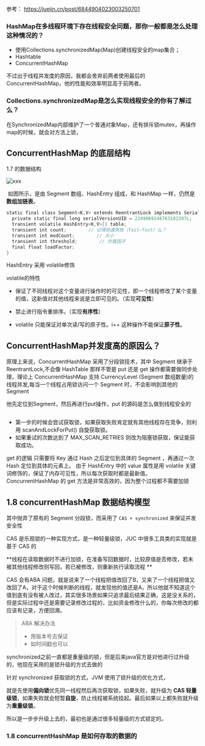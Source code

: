 参考： https://juejin.cn/post/6844904023003250701



###  HashMap在多线程环境下存在线程安全问题，那你一般都是怎么处理这种情况的？

- 使用Collections.synchronizedMap(Map)创建线程安全的map集合；
- Hashtable
- ConcurrentHashMap

不过出于线程并发度的原因，我都会舍弃前两者使用最后的ConcurrentHashMap，他的性能和效率明显高于前两者。

### Collections.synchronizedMap是怎么实现线程安全的你有了解过么？
在SynchronizedMap内部维护了一个普通对象Map，还有排斥锁mutex，再操作map的时候，就会对方法上锁，


##  ConcurrentHashMap  的底层结构
1.7 的数据结构 

![xxx](https://qiniu.muluofeng.com//uPic/202208/e7bHFK.jpeg)

​		如图所示，是由 Segment 数组、HashEntry 组成，和 HashMap 一样，仍然是**数组加链表**。

```java
static final class Segment<K,V> extends ReentrantLock implements Serializable {
  private static final long serialVersionUID = 2249069246763182397L;    // 和 HashMap 中的 HashEntry 作用一样，真正存放数据的桶   
  transient volatile HashEntry<K,V>[] table;  
  transient int count;        // 记得快速失败（fail—fast）么？   
  transient int modCount;        // 大小  
  transient int threshold;        // 负载因子    
  final float loadFactor;
}

```

HashEntry  采用 volatile修饰

volatile的特性

- 保证了不同线程对这个变量进行操作时的可见性，即一个线程修改了某个变量的值，这新值对其他线程来说是立即可见的。（实现**可见性**）

- 禁止进行指令重排序。（实现**有序性**）

- volatile 只能保证对单次读/写的原子性。i++ 这种操作不能保证**原子性**。

    

##  ConcurrentHashMap并发度高的原因么？

原理上来说，ConcurrentHashMap 采用了分段锁技术，其中 Segment 继承于 ReentrantLock,不会像 HashTable 那样不管是 put 还是 get 操作都需要做同步处理，理论上 ConcurrentHashMap 支持 CurrencyLevel (Segment 数组数量)的线程并发,每当一个线程占用锁访问一个 Segment 时，不会影响到其他的 Segment

他先定位到Segment，然后再进行put操作，put 的源码是怎么做到线程安全的
```java


```
-  第一步的时候会尝试获取锁，如果获取失败肯定就有其他线程存在竞争，则利用 scanAndLockForPut() 自旋获取锁。
-  如果重试的次数达到了 MAX_SCAN_RETRIES 则改为阻塞锁获取，保证能获取成功。

get 的逻辑
只需要将 Key 通过 Hash 之后定位到具体的 Segment ，再通过一次 Hash 定位到具体的元素上。
由于 HashEntry 中的 value 属性是用 volatile 关键词修饰的，保证了内存可见性，所以每次获取时都是最新值。
ConcurrentHashMap 的 get 方法是非常高效的，因为整个过程都不需要加锁



## 1.8 concurrentHashMap  数据结构模型

其中抛弃了原有的 Segment 分段锁，而采用了 `CAS + synchronized` 来保证并发安全性

CAS 是乐观锁的一种实现方式，是一种轻量级锁，JUC 中很多工具类的实现就是基于 CAS 的

**线程在读取数据时不进行加锁，在准备写回数据时，比较原值是否修改，若未被其他线程修改则写回，若已被修改，则重新执行读取流程 **

CAS 会有ABA 问题，就是说来了一个线程把值改回了B，又来了一个线程把值又改回了A，对于这个时候判断的线程，就发现他的值还是A，所以他就不知道这个值到底有没有被人改过，其实很多场景如果只追求最后结果正确，这是没关系的，但是实际过程中还是需要记录修改过程的，比如资金修改什么的，你每次修改的都应该有记录，方便回溯。

> ABA 解决办法
>
> - 用版本号去保证
> - 如时间戳也可以

synchronized之前一直都是重量级的锁，但是后来java官方是对他进行过升级的，他现在采用的是锁升级的方式去做的

针对 synchronized 获取锁的方式，JVM 使用了锁升级的优化方式，

就是先使用**偏向锁**优先同一线程然后再次获取锁，如果失败，就升级为 **CAS 轻量级锁**，如果失败就会短暂**自旋**，防止线程被系统挂起。最后如果以上都失败就升级为**重量级锁**。

所以是一步步升级上去的，最初也是通过很多轻量级的方式锁定的。

### 1.8 concurrentHashMap   是如何存取的数据的 

